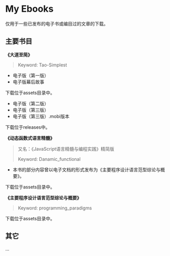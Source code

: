 # My Ebooks

仅用于一些已发布的电子书或编目过的文章的下载。

## 主要书目

**《大道至简》**

> Keyword: Tao-Simplest

* 电子版（第一版）
* 电子版幕后故事

下载位于assets目录中。

* 电子版（第二版）
* 电子版（第三版）
* 电子版（第三版）.mobi版本

下载位于releases中。


**《动态函数式语言精髓》**

> 又名：《JavaScript语言精髓与编程实践》精简版
>
> Keyword: Danamic\_functional

* 本书的部分内容曾以电子文档的形式发布为《主要程序设计语言范型综论与概要》。

下载位于assets目录中。

**《主要程序设计语言范型综论与概要》**

> Keyword: programming\_paradigms

下载位于assets目录中。


## 其它

...
